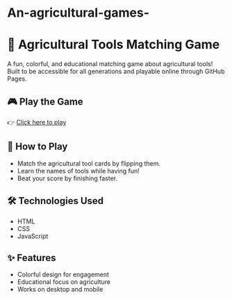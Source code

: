 # An-agricultural-games-
# 🌾 Agricultural Tools Matching Game

A fun, colorful, and educational matching game about agricultural tools!  
Built to be accessible for all generations and playable online through GitHub Pages.  

## 🎮 Play the Game
👉 [Click here to play](https://elianabeltz122312-alt.github.io/an-agricultural-games-/)

## 📖 How to Play
- Match the agricultural tool cards by flipping them.
- Learn the names of tools while having fun!
- Beat your score by finishing faster.

## 🛠️ Technologies Used
- HTML  
- CSS  
- JavaScript  

## ✨ Features
- Colorful design for engagement  
- Educational focus on agriculture  
- Works on desktop and mobile
